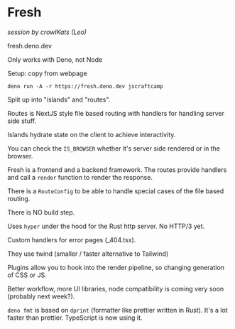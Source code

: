# Fresh
_session by crowlKats (Leo)_

fresh.deno.dev

Only works with Deno, not Node

Setup: copy from webpage
```
deno run -A -r https://fresh.deno.dev jscraftcamp
```

Split up into "islands" and "routes".

Routes is NextJS style file based routing with handlers for handling server side stuff.

Islands hydrate state on the client to achieve interactivity.

You can check the `IS_BROWSER` whether it's server side rendered or in the browser.

Fresh is a frontend and a backend framework. The routes provide handlers and call a `render` function to render the response.

There is a `RouteConfig` to be able to handle special cases of the file based routing.

There is NO build step.

Uses `hyper` under the hood for the Rust http server. No HTTP/3 yet.

Custom handlers for error pages (_404.tsx).

They use twind (smaller / faster alternative to Tailwind)

Plugins allow you to hook into the render pipeline, so changing generation of CSS or JS.

Better workflow, more UI libraries, node compatibility is coming very soon (probably next week?).

`deno fmt` is based on `dprint` (formatter like prettier written in Rust). It's a lot faster than prettier. TypeScript is now using it.


